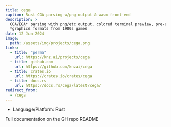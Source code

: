 ```yaml
---
title: cega
caption: Rust CGA parsing w/png output & wasm front-end
description: >
  CGA/EGA* parsing with png/etc output, colored terminal preview, pre-alpha of wasm front-end in Rust.
  *graphics formats from 1980s games
date: 12 Jun 2024
image: 
  path: /assets/img/projects/cega.png
links:
  - title: "perma"
    url: https://knz.ai/projects/cega
  - title: github.com
    url: https://github.com/knzai/cega
  - title: crates.io
    url: https://crates.io/crates/cega
  - title: docs.rs
    url: https://docs.rs/cega/latest/cega/
redirect_from:
  - /cega
---
```



- Language/Platform: Rust

Full documentation on the GH repo README
